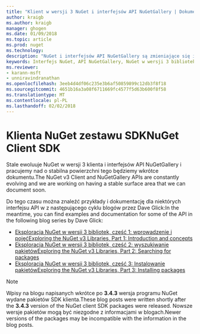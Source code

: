 ```yaml
---
title: "Klient w wersji 3 NuGet i interfejsów API NuGetGallery | Dokumentacja firmy Microsoft"
author: kraigb
ms.author: kraigb
manager: ghogen
ms.date: 01/09/2018
ms.topic: article
ms.prod: nuget
ms.technology: 
description: "NuGet i interfejsów API NuGetGallery są zmieniające się i nie jest jeszcze udokumentowane, ale przykłady są dostępne w blogu Dave Glick."
keywords: Interfejs NuGet, API NuGetGallery, NuGet w wersji 3 bibliotek
ms.reviewer:
- karann-msft
- unniravindranathan
ms.openlocfilehash: 3eeb4d4df06c235e3b6af50859899c12db3f8f18
ms.sourcegitcommit: 4651b16a3a08f6711669fc4577f5d63b600f8f58
ms.translationtype: MT
ms.contentlocale: pl-PL
ms.lasthandoff: 02/02/2018
---
```

# <a name="nuget-client-sdk"></a><span data-ttu-id="632f9-104">Klienta NuGet zestawu SDK</span><span class="sxs-lookup"><span data-stu-id="632f9-104">NuGet Client SDK</span></span>

<span data-ttu-id="632f9-105">Stale ewoluuje NuGet w wersji 3 klienta i interfejsów API NuGetGallery i pracujemy nad o stabilna powierzchni tego będziemy wkrótce dokumentu.</span><span class="sxs-lookup"><span data-stu-id="632f9-105">The NuGet v3 Client and NuGetGallery APIs are constantly evolving and we are working on having a stable surface area that we can document soon.</span></span>

<span data-ttu-id="632f9-106">Do tego czasu można znaleźć przykłady i dokumentację dla niektórych interfejsu API w z następującego cyklu blogów przez Dave Glick:</span><span class="sxs-lookup"><span data-stu-id="632f9-106">In the meantime, you can find examples and documentation for some of the API in the following blog series by Dave Glick:</span></span>

- [<span data-ttu-id="632f9-107">Eksploracja NuGet w wersji 3 bibliotek, część 1: wprowadzenie i pojęć</span><span class="sxs-lookup"><span data-stu-id="632f9-107">Exploring the NuGet v3 Libraries, Part 1: Introduction and concepts</span></span>](http://daveaglick.com/posts/exploring-the-nuget-v3-libraries-part-1)
- [<span data-ttu-id="632f9-108">Eksploracja NuGet w wersji 3 bibliotek, część 2: wyszukiwanie pakietów</span><span class="sxs-lookup"><span data-stu-id="632f9-108">Exploring the NuGet v3 Libraries, Part 2: Searching for packages</span></span>](http://daveaglick.com/posts/exploring-the-nuget-v3-libraries-part-2)
- [<span data-ttu-id="632f9-109">Eksploracja NuGet w wersji 3 bibliotek, część 3: Instalowanie pakietów</span><span class="sxs-lookup"><span data-stu-id="632f9-109">Exploring the NuGet v3 Libraries, Part 3: Installing packages</span></span>](http://daveaglick.com/posts/exploring-the-nuget-v3-libraries-part-3)

> [!Note]
> <span data-ttu-id="632f9-110">Wpisy na blogu napisanych wkrótce po **3.4.3** wersja programu NuGet wydane pakietów SDK klienta.</span><span class="sxs-lookup"><span data-stu-id="632f9-110">These blog posts were written shortly after the **3.4.3** version of the NuGet client SDK packages were released.</span></span>
> <span data-ttu-id="632f9-111">Nowsze wersje pakietów mogą być niezgodne z informacjami w blogach.</span><span class="sxs-lookup"><span data-stu-id="632f9-111">Newer versions of the packages may be incompatible with the information in the blog posts.</span></span>
